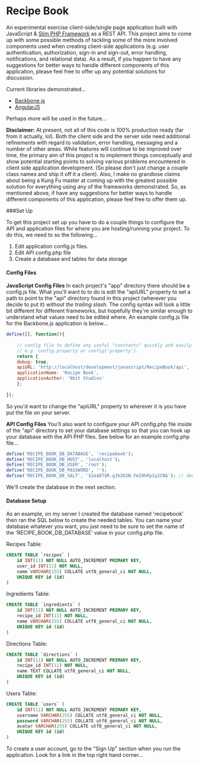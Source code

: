 Recipe Book
==========

An experimental exercise client-side/single page application built with JavaScript & [Slim PHP Framework](http://www.slimframework.com/) as a REST API. This project aims to come up with some possible methods of tackling some of the more involved components used when creating client-side applications (e.g. user authentication, authorization, sign-in and sign-out, error handling, notifications, and relational data). As a result, if you happen to have any suggestions for better ways to handle different components of this application, please feel free to offer up any potential solutions for discussion.

Current libraries demonstrated...

* [Backbone.js](http://backbonejs.org/)
* [AngularJS](http://angularjs.org/)

Perhaps more will be used in the future...

**Disclaimer:** At present, not all of this code is 100% production ready (far from it actually, lol). Both the client side and the server side need additional refinements with regard to validation, error handling, messaging and a number of other areas. While features will continue to be improved over time, the primary aim of this project is to implement things conceptually and show potential starting points to solving various problems encountered in client side application development. (So please don't just change a couple class names and ship it off it a client). Also, I make no grandiose claims about being a Kung Fu master at coming up with the greatest possible solution for everything using any of the frameworks demonstrated. So, as mentioned above, if have any suggestions for better ways to handle different components of this application, please feel free to offer them up. 

###Set Up

To get this project set up you have to do a couple things to configure the API and application files for where you are hosting/running your project. To do this, we need to so the following...

1. Edit application config.js files.
2. Edit API config.php file
2. Create a database and tables for data storage

#### Config Files

**JavaScript Config Files**
In each project's "app" directory there should be a config.js file. What you'll want to to do is edit the "apiURL" property to set a path to point to the "api" directory found in this project (wherever you decide to put it) *without the trailing slash*. The config syntax will look a little bit different for different frameworks, but hopefully they're similar enough to understand what values need to be edited where. An example config.js file for the Backbone.js application is below...

```javascript
define([], function(){
    
    // config file to define any useful "constants" quickly and easily elsewhere in application
    // e.g. config.property or config['property'].
    return { 
	debug: true,
	apiURL: 'http://localhost/development/javascript/RecipeBook/api',
	applicationName: 'Recipe Book',
	applicationAuthor: '9bit Studios'
    };	
    
});
```

So you'd want to change the "apiURL" property to wherever it is you have put the file on your server.

**API Config Files**
You'll also want to configure your API config.php file inside of the "api" directory to set your database settings so that you can hook up your database with the API PHP files. See below for an example config.php file...

```php
define('RECIPE_BOOK_DB_DATABASE', 'recipebook');
define('RECIPE_BOOK_DB_HOST', 'localhost');
define('RECIPE_BOOK_DB_USER', 'root');
define('RECIPE_BOOK_DB_PASSWORD', '');
define('RECIPE_BOOK_DB_SALT', '$2a$07$R.gJb2U2N.FmZ4hPp1y2CN$'); // don't actually do this in production. store a unique salt per user in db
```

We'll create the database in the next section.

#### Database Setup

As an example, on my server I created the database named 'recipebook' then ran the SQL below to create the needed tables. You can name your database whatever you want, you just need to be sure to set the name of the 'RECIPE_BOOK_DB_DATABASE' value in your config.php file.

Recipes Table:

```sql
CREATE TABLE `recipes` (
    id INT(11) NOT NULL AUTO_INCREMENT PRIMARY KEY,
    user_id INT(11) NOT NULL,
    name VARCHAR(255) COLLATE utf8_general_ci NOT NULL,
    UNIQUE KEY id (id)
)
```

Ingredients Table:

```sql
CREATE TABLE `ingredients` (
    id INT(11) NOT NULL AUTO_INCREMENT PRIMARY KEY,
    recipe_id INT(11) NOT NULL,
    name VARCHAR(255) COLLATE utf8_general_ci NOT NULL,
    UNIQUE KEY id (id)
)
```

Directions Table:

```sql
CREATE TABLE `directions` (
    id INT(11) NOT NULL AUTO_INCREMENT PRIMARY KEY,
    recipe_id INT(11) NOT NULL,
    name TEXT COLLATE utf8_general_ci NOT NULL,
    UNIQUE KEY id (id)
)
```

Users Table:

```sql
CREATE TABLE `users` (
    id INT(11) NOT NULL AUTO_INCREMENT PRIMARY KEY,
    username VARCHAR(255) COLLATE utf8_general_ci NOT NULL,
    password VARCHAR(255) COLLATE utf8_general_ci NOT NULL,
    avatar VARCHAR(255) COLLATE utf8_general_ci NOT NULL,
    UNIQUE KEY id (id)
)
```

To create a user account, go to the "Sign Up" section when you run the application. Look for a link in the top right hand corner...